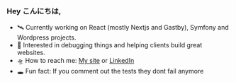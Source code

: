 ### Hey こんにちは,

- 🛰️ Currently working on React (mostly Nextjs and Gastby), Symfony and Wordpress projects.
- 🌌 Interested in debugging things and helping clients build great websites.
- 🛸 How to reach me: [My site](https://akinoyusei.com/) or [LinkedIn](https://www.linkedin.com/in/thomas-prost-2bbbb427/)
- 🕳️ Fun fact: If you comment out the tests they dont fail anymore
<!--
**thomasprost/thomasprost** is a ✨ _special_ ✨ repository because its `README.md` (this file) appears on your GitHub profile.

Here are some ideas to get you started:

- 🔭 I’m currently working on ...
- 🌱 I’m currently learning ...
- 👯 I’m looking to collaborate on ...
- 🤔 I’m looking for help with ...
- 💬 Ask me about ...
- 📫 How to reach me: ...
- 😄 Pronouns: ...
- ⚡ Fun fact: ...
-->
